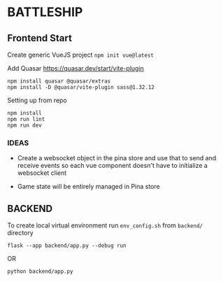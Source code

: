 # BATTLESHIP

## Frontend Start

Create generic VueJS project
`npm init vue@latest`

Add Quasar https://quasar.dev/start/vite-plugin
```
npm install quasar @quasar/extras
npm install -D @quasar/vite-plugin sass@1.32.12
```

Setting up from repo
```
npm install
npm run lint
npm run dev
```

### IDEAS
* Create a websocket object in the pina store and use that to send and receive events so each vue component
doesn't have to initialize a websocket client

* Game state will be entirely managed in Pina store

## BACKEND

To create local virtual environment run `env_config.sh` from `backend/` directory

```
flask --app backend/app.py --debug run
```
OR 
```
python backend/app.py
```